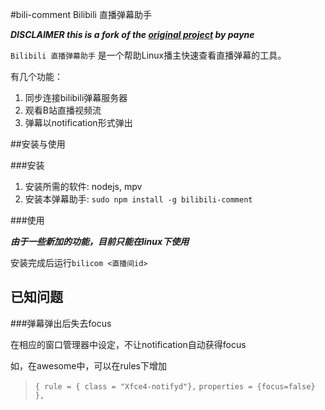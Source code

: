 ﻿#bili-comment Bilibili 直播弹幕助手

***DISCLAIMER this is a fork of the [original project](https://coding.net/u/payne/p/bili-comment/git) by payne***

`Bilibili 直播弹幕助手` 是一个帮助Linux播主快速查看直播弹幕的工具。

有几个功能：

1. 同步连接bilibili弹幕服务器
2. 观看B站直播视频流
3. 弹幕以notification形式弹出

##安装与使用

###安装

1. 安装所需的软件: nodejs, mpv
2. 安装本弹幕助手: `sudo npm install -g bilibili-comment`

###使用

***由于一些新加的功能，目前只能在linux下使用***

安装完成后运行`bilicom <直播间id>`

## 已知问题

###弹幕弹出后失去focus

在相应的窗口管理器中设定，不让notification自动获得focus

如，在awesome中，可以在rules下增加

> `{ rule = { class = "Xfce4-notifyd"},`
> `properties = {focus=false} },`
